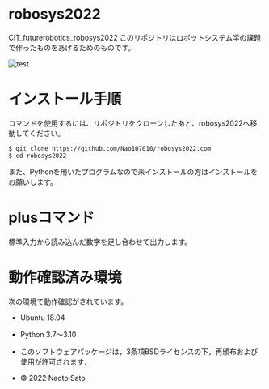 # robosys2022

CIT_futurerobotics_robosys2022
このリポジトリはロボットシステム学の課題で作ったものをあげるためのものです。

![test](https://github.com/Nao107010/robosys2022/actions/workflows/test.yml/badge.svg)

# インストール手順
コマンドを使用するには、リポジトリをクローンしたあと、robosys2022へ移動してください。

```
$ git clone https://github.com/Nao107010/robosys2022.com
$ cd robosys2022
```

また、Pythonを用いたプログラムなので未インストールの方はインストールをお願いします。

# plusコマンド

標準入力から読み込んだ数字を足し合わせて出力します。

# 動作確認済み環境
次の環境で動作確認がされています。
* Ubuntu 18.04
* Python 3.7～3.10 


* このソフトウェアパッケージは，3条項BSDライセンスの下，再頒布および使用が許可されます．
* © 2022 Naoto Sato

